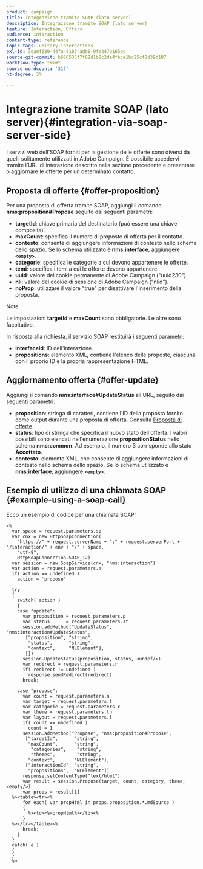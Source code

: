 ```yaml
---
product: campaign
title: Integrazione tramite SOAP (lato server)
description: Integrazione tramite SOAP (lato server)
feature: Interaction, Offers
audience: interaction
content-type: reference
topic-tags: unitary-interactions
exl-id: 3eaef689-44fa-41b3-ade8-9fe447e165ec
source-git-commit: b666535f7f82d1b8c2da4fbce1bc25cf8d39d187
workflow-type: tm+mt
source-wordcount: '317'
ht-degree: 3%

---
```


# Integrazione tramite SOAP (lato server){#integration-via-soap-server-side}



I servizi web dell’SOAP forniti per la gestione delle offerte sono diversi da quelli solitamente utilizzati in Adobe Campaign. È possibile accedervi tramite l’URL di interazione descritto nella sezione precedente e presentare o aggiornare le offerte per un determinato contatto.

## Proposta di offerte {#offer-proposition}

Per una proposta di offerta tramite SOAP, aggiungi il comando **nms:proposition#Propose** seguito dai seguenti parametri:

* **targetId**: chiave primaria del destinatario (può essere una chiave composita).
* **maxCount**: specifica il numero di proposte di offerta per il contatto.
* **contesto**: consente di aggiungere informazioni di contesto nello schema dello spazio. Se lo schema utilizzato è **nms:interface**, aggiungere **`<empty>`**.
* **categorie**: specifica le categorie a cui devono appartenere le offerte.
* **temi**: specifica i temi a cui le offerte devono appartenere.
* **uuid**: valore del cookie permanente di Adobe Campaign (&quot;uuid230&quot;).
* **nli**: valore del cookie di sessione di Adobe Campaign (&quot;nlid&quot;).
* **noProp**: utilizzare il valore &quot;true&quot; per disattivare l&#39;inserimento della proposta.

>[!NOTE]
>
>Le impostazioni **targetId** e **maxCount** sono obbligatorie. Le altre sono facoltative.

In risposta alla richiesta, il servizio SOAP restituirà i seguenti parametri:

* **interfaceId**: ID dell&#39;interazione.
* **propositions**: elemento XML, contiene l&#39;elenco delle proposte, ciascuna con il proprio ID e la propria rappresentazione HTML.

## Aggiornamento offerta {#offer-update}

Aggiungi il comando **nms:interface#UpdateStatus** all&#39;URL, seguito dai seguenti parametri:

* **proposition**: stringa di caratteri, contiene l&#39;ID della proposta fornito come output durante una proposta di offerta. Consulta [Proposta di offerte](#offer-proposition).
* **status**: tipo di stringa che specifica il nuovo stato dell&#39;offerta. I valori possibili sono elencati nell&#39;enumerazione **propositionStatus** nello schema **nms:common**. Ad esempio, il numero 3 corrisponde allo stato **Accettato**.
* **contesto**: elemento XML, che consente di aggiungere informazioni di contesto nello schema dello spazio. Se lo schema utilizzato è **nms:interface**, aggiungere **`<empty>`**.

## Esempio di utilizzo di una chiamata SOAP {#example-using-a-soap-call}

Ecco un esempio di codice per una chiamata SOAP:

```
<%
  var space = request.parameters.sp
  var cnx = new HttpSoapConnection(
    "https://" + request.serverName + ":" + request.serverPort + "/interaction/" + env + "/" + space,
    "utf-8",
    HttpSoapConnection.SOAP_12)
  var session = new SoapService(cnx, "nms:interaction")
  var action = request.parameters.a
  if( action == undefined )
    action = 'propose'

  try
  {
    switch( action )
    {
    case "update":
      var proposition = request.parameters.p
      var status      = request.parameters.st
      session.addMethod("UpdateStatus", "nms:interaction#UpdateStatus",
       ["proposition", "string",
        "status",      "string",
        "context",     "NLElement"],
       [])
      session.UpdateStatus(proposition, status, <undef/>)
      var redirect = request.parameters.r
      if( redirect != undefined )
        response.sendRedirect(redirect)
      break;

    case "propose":
      var count = request.parameters.n
      var target = request.parameters.t
      var categorie = request.parameters.c
      var theme = request.parameters.th
      var layout = request.parameters.l
      if( count == undefined )
        count = 1
      session.addMethod("Propose", "nms:proposition#Propose",
       ["targetId",      "string",
        "maxCount",      "string",
         "categories",    "string",
         "themes",        "string",
        "context",       "NLElement"],
       ["interactionId", "string",
        "propositions",  "NLElement"])
      response.setContentType("text/html")
      var result = session.Propose(target, count, category, theme, <empty/>)
      var props = result[1]
  %><table><tr><%
      for each( var propHtml in props.proposition.*.mdSource )
      {
        %><td><%=propHtml%></td><%
      }
  %></tr></table><%
      break;
    }
  }
  catch( e )
  {
  }
  %>
```
